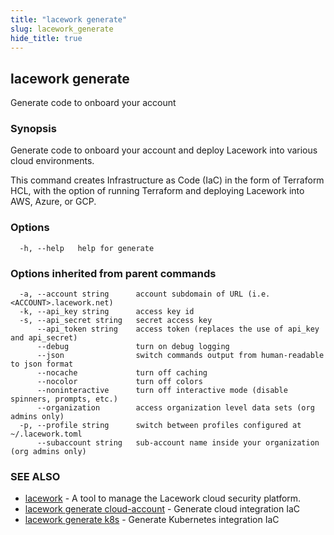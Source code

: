 ```yaml
---
title: "lacework generate"
slug: lacework_generate
hide_title: true
---
```


## lacework generate

Generate code to onboard your account

### Synopsis

Generate code to onboard your account and deploy Lacework into various cloud environments.

This command creates Infrastructure as Code (IaC) in the form of Terraform HCL, with the option of running
Terraform and deploying Lacework into AWS, Azure, or GCP.


### Options

```
  -h, --help   help for generate
```

### Options inherited from parent commands

```
  -a, --account string      account subdomain of URL (i.e. <ACCOUNT>.lacework.net)
  -k, --api_key string      access key id
  -s, --api_secret string   secret access key
      --api_token string    access token (replaces the use of api_key and api_secret)
      --debug               turn on debug logging
      --json                switch commands output from human-readable to json format
      --nocache             turn off caching
      --nocolor             turn off colors
      --noninteractive      turn off interactive mode (disable spinners, prompts, etc.)
      --organization        access organization level data sets (org admins only)
  -p, --profile string      switch between profiles configured at ~/.lacework.toml
      --subaccount string   sub-account name inside your organization (org admins only)
```

### SEE ALSO

* [lacework](lacework.md)	 - A tool to manage the Lacework cloud security platform.
* [lacework generate cloud-account](lacework_generate_cloud-account.md)	 - Generate cloud integration IaC
* [lacework generate k8s](lacework_generate_k8s.md)	 - Generate Kubernetes integration IaC

